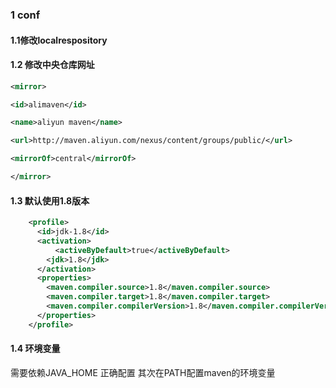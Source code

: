 ### 1 conf
#### 1.1修改localrespository
#### 1.2 修改中央仓库网址
```xml
<mirror>

<id>alimaven</id>

<name>aliyun maven</name>

<url>http://maven.aliyun.com/nexus/content/groups/public/</url>

<mirrorOf>central</mirrorOf>

</mirror>
```
#### 1.3 默认使用1.8版本
```xml
    <profile>    
      <id>jdk-1.8</id>    
      <activation>    
     	  <activeByDefault>true</activeByDefault>    
      	<jdk>1.8</jdk>    
      </activation>    
      <properties>    
        <maven.compiler.source>1.8</maven.compiler.source>    
        <maven.compiler.target>1.8</maven.compiler.target>    
        <maven.compiler.compilerVersion>1.8</maven.compiler.compilerVersion>    
      </properties>    
    </profile>
```
#### 1.4 环境变量
需要依赖JAVA_HOME 正确配置
其次在PATH配置maven的环境变量